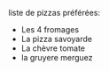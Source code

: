 liste de pizzas préférées:

- Les 4 fromages
- La pizza savoyarde 
- La chèvre tomate
- la gruyere merguez

